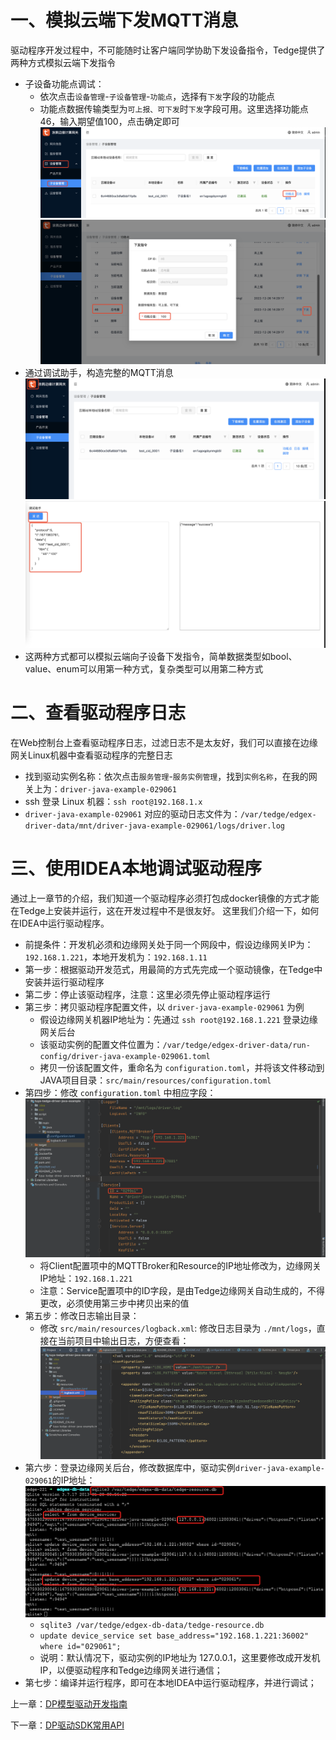 # 一、模拟云端下发MQTT消息
驱动程序开发过程中，不可能随时让客户端同学协助下发设备指令，Tedge提供了两种方式模拟云端下发指令
- 子设备功能点调试：
    - 依次点击`设备管理`-`子设备管理`-`功能点`，选择有`下发`字段的功能点
    - 功能点数据传输类型为`可上报、可下发`时`下发`字段可用。这里选择功能点46，输入期望值100，点击确定即可
    ![功能点控制1](../images/TedgeWeb/功能点控制1.png)
    ![功能点控制2](../images/TedgeWeb/功能点控制2.png)
- 通过调试助手，构造完整的MQTT消息
    ![调试助手1](../images/TedgeWeb/调试助手1.png)
    ![调试助手2](../images/TedgeWeb/调试助手2.png)
- 这两种方式都可以模拟云端向子设备下发指令，简单数据类型如bool、value、enum可以用第一种方式，复杂类型可以用第二种方式

# 二、查看驱动程序日志
在Web控制台上查看驱动程序日志，过滤日志不是太友好，我们可以直接在边缘网关Linux机器中查看驱动程序的完整日志
- 找到驱动实例名称：依次点击`服务管理`-`服务实例管理`，找到`实例名称`，在我的网关上为：`driver-java-example-029061`
- ssh 登录 Linux 机器：`ssh root@192.168.1.x`
- `driver-java-example-029061` 对应的驱动日志文件为：`/var/tedge/edgex-driver-data/mnt/driver-java-example-029061/logs/driver.log`

# 三、使用IDEA本地调试驱动程序
通过上一章节的介绍，我们知道一个驱动程序必须打包成docker镜像的方式才能在Tedge上安装并运行，这在开发过程中不是很友好。
这里我们介绍一下，如何在IDEA中运行驱动程序。
- 前提条件：开发机必须和边缘网关处于同一个网段中，假设边缘网关IP为：`192.168.1.221`，本地开发机为：`192.168.1.11`
- 第一步：根据驱动开发范式，用最简的方式先完成一个驱动镜像，在Tedge中安装并运行驱动程序
- 第二步：停止该驱动程序，注意：这里必须先停止驱动程序运行
- 第三步：拷贝驱动程序配置文件，以 `driver-java-example-029061` 为例
  - 假设边缘网关机器IP地址为：先通过 `ssh root@192.168.1.221` 登录边缘网关后台
  - 该驱动实例的配置文件位置为：`/var/tedge/edgex-driver-data/run-config/driver-java-example-029061.toml`
  - 拷贝一份该配置文件，重命名为 `configuration.toml`，并将该文件移动到JAVA项目目录：`src/main/resources/configuration.toml`
- 第四步：修改 `configuration.toml` 中相应字段：![修改驱动配置文件](../images/TedgeWeb/驱动配置文件.png)
  - 将Client配置项中的MQTTBroker和Resource的IP地址修改为，边缘网关IP地址：`192.168.1.221`
  - 注意：Service配置项中的ID字段，是由Tedge边缘网关自动生成的，不得更改，必须使用第三步中拷贝出来的值
- 第五步：修改日志输出目录：
  - 修改 `src/main/resources/logback.xml`: 修改日志目录为 `./mnt/logs`，直接在当前项目中输出日志，方便查看：![修改驱动日志](../images/TedgeWeb/修改驱动日志目录.png)
- 第六步：登录边缘网关后台，修改数据库中，驱动实例`driver-java-example-029061`的IP地址：![修改数据库-驱动实例IP](../images/TedgeWeb/驱动实例数据库修改.png)
  - `sqlite3 /var/tedge/edgex-db-data/tedge-resource.db`
  - `update device_service set base_address="192.168.1.221:36002" where id="029061";`
  - 说明：默认情况下，驱动实例的IP地址为 127.0.0.1，这里要修改成开发机IP，以便驱动程序和Tedge边缘网关进行通信；
- 第七步：编译并运行程序，即可在本地IDEA中运行驱动程序，并进行调试；

上一章：[DP模型驱动开发指南](./developdp.md)

下一章：[DP驱动SDK常用API](./sdkapi.md)
